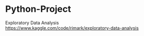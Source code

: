 # Python-Project
Exploratory Data Analysis
https://www.kaggle.com/code/rimark/exploratory-data-analysis
